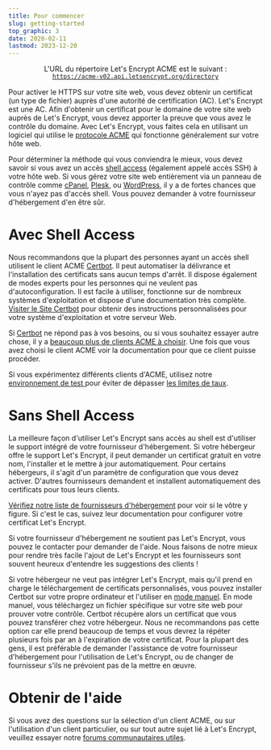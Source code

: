 ```yaml
---
title: Pour commencer
slug: getting-started
top_graphic: 3
date: 2020-02-11
lastmod: 2023-12-20
---
```


<div style="display: flex; flex-direction: column; align-items: center; margin-bottom: 15px;">
  <div>L'URL du répertoire Let's Encrypt ACME est le suivant :</div>
  <div><a href="https://acme-v02.api.letsencrypt.org"><code>https://acme-v02.api.letsencrypt.org/directory</code></a></div>
</div>

Pour activer le HTTPS sur votre site web, vous devez obtenir un certificat (un type de fichier) auprès d'une autorité de certification (AC). Let's Encrypt est une AC. Afin d'obtenir un certificat pour le domaine de votre site web auprès de Let's Encrypt, vous devez apporter la preuve que vous avez le contrôle du domaine. Avec Let's Encrypt, vous faites cela en utilisant un logiciel qui utilise le [protocole ACME](https://tools.ietf.org/html/rfc8555) qui fonctionne généralement sur votre hôte web.

Pour déterminer la méthode qui vous conviendra le mieux, vous devez savoir si vous avez un accès [shell access](https://en.wikipedia.org/wiki/Shell_account) (également appelé accès SSH) à votre hôte web. Si vous gérez votre site web entièrement via un panneau de contrôle comme [cPanel](https://cpanel.net/), [Plesk](https://www.plesk.com/), ou [WordPress](https://wordpress.org/), il y a de fortes chances que vous n'ayez pas d'accès shell. Vous pouvez demander à votre fournisseur d'hébergement d'en être sûr.

# Avec Shell Access

Nous recommandons que la plupart des personnes ayant un accès shell utilisent le client ACME [Certbot][]. Il peut automatiser la délivrance et l'installation des certificats sans aucun temps d'arrêt. Il dispose également de modes experts pour les personnes qui ne veulent pas d'autoconfiguration. Il est facile à utiliser, fonctionne sur de nombreux systèmes d'exploitation et dispose d'une documentation très complète. [Visiter le Site Certbot][Certbot] pour obtenir des instructions personnalisées pour votre système d'exploitation et votre serveur Web.

Si [Certbot][] ne répond pas à vos besoins, ou si vous souhaitez essayer autre chose, il y a [beaucoup plus de clients ACME à choisir](/docs/client-options).  Une fois que vous avez choisi le client ACME voir la documentation pour que ce client puisse procéder.

Si vous expérimentez différents clients d'ACME, utilisez notre [environnement de test ](/docs/staging-environment) pour éviter de dépasser [ les limites de taux](/docs/rate-limits).

# Sans Shell Access

La meilleure façon d'utiliser Let's Encrypt sans accès au shell est d'utiliser le support intégré de votre fournisseur d'hébergement. Si votre hébergeur offre le support Let's Encrypt, il peut demander un certificat gratuit en votre nom, l'installer et le mettre à jour automatiquement. Pour certains hébergeurs, il s'agit d'un paramètre de configuration que vous devez activer. D'autres fournisseurs demandent et installent automatiquement des certificats pour tous leurs clients.

[Vérifiez notre liste de fournisseurs d'hébergement](https://community.letsencrypt.org/t/web-hosting-who-support-lets-encrypt/6920) pour voir si le vôtre y figure. Si c'est le cas, suivez leur documentation pour configurer votre certificat Let's Encrypt.

Si votre fournisseur d'hébergement ne soutient pas Let's Encrypt, vous pouvez le contacter pour demander de l'aide. Nous faisons de notre mieux pour rendre très facile l'ajout de Let's Encrypt et les fournisseurs sont souvent heureux d'entendre les suggestions des clients !

Si votre hébergeur ne veut pas intégrer Let's Encrypt, mais qu'il prend en charge le téléchargement de certificats personnalisés, vous pouvez installer Certbot sur votre propre ordinateur et l'utiliser en [mode manuel](https://certbot.eff.org/docs/using.html#manual). En mode manuel, vous téléchargez un fichier spécifique sur votre site web pour prouver votre contrôle. Certbot récupère alors un certificat que vous pouvez transférer chez votre hébergeur. Nous ne recommandons pas cette option car elle prend beaucoup de temps et vous devrez la répéter plusieurs fois par an à l'expiration de votre certificat. Pour la plupart des gens, il est préférable de demander l'assistance de votre fournisseur d'hébergement pour l'utilisation de Let's Encrypt, ou de changer de fournisseur s'ils ne prévoient pas de la mettre en œuvre.

# Obtenir de l'aide

Si vous avez des questions sur la sélection d'un client ACME, ou sur l'utilisation d'un client particulier, ou sur tout autre sujet lié à Let's Encrypt, veuillez essayer notre [forums communautaires utiles](https://community.letsencrypt.org/).

[Certbot]: https://certbot.eff.org/ "Certbot"

[Certbot]: https://certbot.eff.org/ "Certbot"
